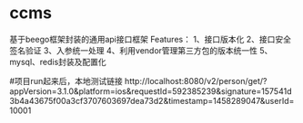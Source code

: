 # ccms
基于beego框架封装的通用api接口框架
Features：
1、接口版本化
2、接口安全签名验证
3、入参统一处理
4、利用vendor管理第三方包的版本统一性
5、mysql、redis封装及配置化

#项目run起来后，本地测试链接
http://localhost:8080/v2/person/get/?appVersion=3.1.0&platform=ios&requestId=592385239&signature=157541d3b4a43675f00a3cf3707603697dea73d2&timestamp=1458289047&userId=10001
